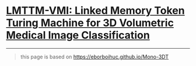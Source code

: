 # [LMTTM-VMI: Linked Memory Token Turing Machine for 3D Volumetric Medical Image Classification](https://github.com/WHKai666666/LMTTM-VMI_Page/)

---

> this page is based on https://eborboihuc.github.io/Mono-3DT
